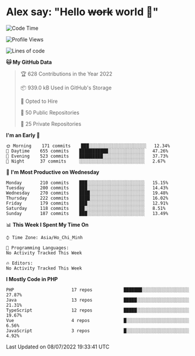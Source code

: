 # Alex say: "Hello ~~work~~ world 🐾"

<!--START_SECTION:waka-->
![Code Time](http://img.shields.io/badge/Code%20Time-838%20hrs%2047%20mins-blue)

![Profile Views](http://img.shields.io/badge/Profile%20Views-0-blue)

![Lines of code](https://img.shields.io/badge/From%20Hello%20World%20I%27ve%20Written-1%20Million%20lines%20of%20code-blue)

**🐱 My GitHub Data** 

> 🏆 628 Contributions in the Year 2022
 > 
> 📦 939.0 kB Used in GitHub's Storage 
 > 
> 💼 Opted to Hire
 > 
> 📜 50 Public Repositories 
 > 
> 🔑 25 Private Repositories  
 > 
**I'm an Early 🐤** 

```text
🌞 Morning    171 commits    ███░░░░░░░░░░░░░░░░░░░░░░   12.34% 
🌆 Daytime    655 commits    ███████████░░░░░░░░░░░░░░   47.26% 
🌃 Evening    523 commits    █████████░░░░░░░░░░░░░░░░   37.73% 
🌙 Night      37 commits     ░░░░░░░░░░░░░░░░░░░░░░░░░   2.67%

```
📅 **I'm Most Productive on Wednesday** 

```text
Monday       210 commits    ███░░░░░░░░░░░░░░░░░░░░░░   15.15% 
Tuesday      200 commits    ███░░░░░░░░░░░░░░░░░░░░░░   14.43% 
Wednesday    270 commits    ████░░░░░░░░░░░░░░░░░░░░░   19.48% 
Thursday     222 commits    ████░░░░░░░░░░░░░░░░░░░░░   16.02% 
Friday       179 commits    ███░░░░░░░░░░░░░░░░░░░░░░   12.91% 
Saturday     118 commits    ██░░░░░░░░░░░░░░░░░░░░░░░   8.51% 
Sunday       187 commits    ███░░░░░░░░░░░░░░░░░░░░░░   13.49%

```


📊 **This Week I Spent My Time On** 

```text
⌚︎ Time Zone: Asia/Ho_Chi_Minh

💬 Programming Languages: 
No Activity Tracked This Week

🔥 Editors: 
No Activity Tracked This Week

```

**I Mostly Code in PHP** 

```text
PHP                      17 repos            ███████░░░░░░░░░░░░░░░░░░   27.87% 
Java                     13 repos            █████░░░░░░░░░░░░░░░░░░░░   21.31% 
TypeScript               12 repos            █████░░░░░░░░░░░░░░░░░░░░   19.67% 
Vue                      4 repos             █░░░░░░░░░░░░░░░░░░░░░░░░   6.56% 
JavaScript               3 repos             █░░░░░░░░░░░░░░░░░░░░░░░░   4.92%

```



 Last Updated on 08/07/2022 19:33:41 UTC
<!--END_SECTION:waka-->
